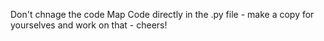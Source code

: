 Don't chnage the code Map Code directly in the .py file - make a copy for yourselves and work on that - cheers!
